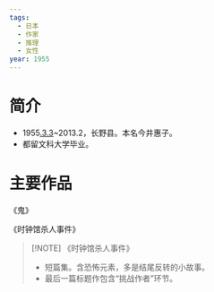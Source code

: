 ```yaml
---
tags:
  - 日本
  - 作家
  - 推理
  - 女性
year: 1955
---
```

# 简介

- 1955[.3.3](2024-03-03.md)~2013.2，长野县。本名今井惠子。
- 都留文科大学毕业。
# 主要作品

《鬼》

《时钟馆杀人事件》

> [!NOTE] 《时钟馆杀人事件》
>- 短篇集。含恐怖元素，多是结尾反转的小故事。
>- 最后一篇标题作包含“挑战作者”环节。
